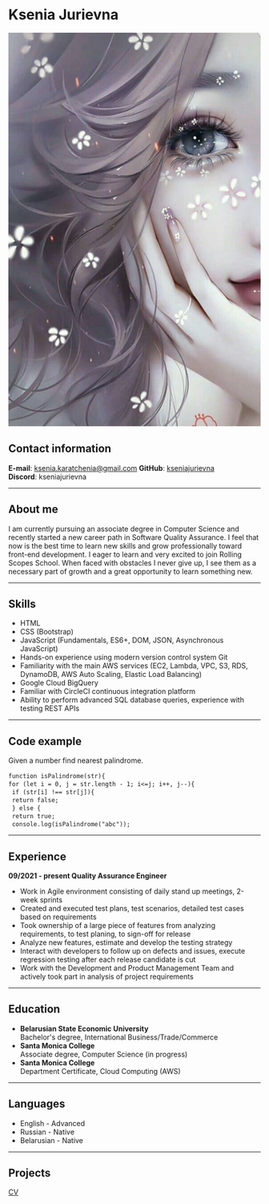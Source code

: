 # Ksenia Jurievna

![photo](image.jpeg)


## Contact information
**E-mail**: ksenia.karatchenia@gmail.com
**GitHub**: [kseniajurievna](https://github.com/kseniajurievna)  
**Discord**: kseniajurievna

***

## About me  

I am currently pursuing an associate degree in Computer Science and recently started a new career path in Software Quality Assurance. I feel that now is the best time to learn new skills and grow professionally toward front-end development. I eager to learn and very excited to join Rolling Scopes School. When faced with obstacles I never give up, I see them as a necessary part of growth and a great opportunity to learn something new.  

***

## Skills

- HTML
- CSS (Bootstrap)
- JavaScript (Fundamentals, ES6+, DOM, JSON, Asynchronous JavaScript)
- Hands-on experience using modern version control system Git
- Familiarity with the main AWS services (EC2, Lambda, VPC, S3, RDS, DynamoDB, AWS Auto Scaling, Elastic Load Balancing)
- Google Cloud BigQuery
- Familiar with CircleCI continuous integration platform
- Ability to perform advanced SQL database queries, experience with testing REST APIs


***

## Code example
Given a number find nearest palindrome.
```
function isPalindrome(str){ 
for (let i = 0, j = str.length - 1; i<=j; i++, j--){
 if (str[i] !== str[j]){
 return false; 
 } else { 
 return true; 
 console.log(isPalindrome("abc"));
```
***
## Experience  

**09/2021 - present Quality Assurance Engineer**  
- Work in Agile environment consisting of daily stand up meetings, 2-week sprints
- Created and executed test plans, test scenarios, detailed test cases based on requirements 
- Took ownership of a large piece of features from analyzing requirements, to test planing, to sign-off for release
- Analyze new features, estimate and develop the testing strategy
- Interact with developers to follow up on defects and issues, execute regression testing after each release candidate is cut
- Work with the Development and Product Management Team and actively took part in analysis of project requirements

***

## Education
- **Belarusian State Economic University**  
  Bachelor's degree, International Business/Trade/Commerce
- **Santa Monica College**  
  Associate degree, Computer Science (in progress)
- **Santa Monica College**  
  Department Certificate, Cloud Computing (AWS)

***

## Languages
- English - Advanced
- Russian - Native
- Belarusian - Native  

***

## Projects  

[CV](https://github.com/kseniajurievna/rsschool-cv/blob/gh-pages/cv.md)
